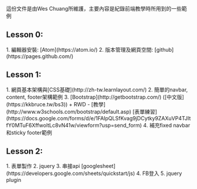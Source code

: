 這份文件是由Wes Chuang所維護，主要內容是紀錄前端教學時所用到的一些範例

<h2>Lesson 0:</h2>
1. 編輯器安裝: [Atom](https://atom.io/)
2. 版本管理及網頁空間: [github](https://pages.github.com/)

<h2>Lesson 1:</h2>
1. 網頁基本架構與[CSS基礎](http://zh-tw.learnlayout.com/)
2. 簡單的navbar, content, footer架構範例
3. [Bootstrap](http://getbootstrap.com/) ([中文版](https://kkbruce.tw/bs3)) + RWD - [教學](http://www.w3schools.com/bootstrap/default.asp)
[表單練習](https://docs.google.com/forms/d/e/1FAIpQLSfKvag9jDCytky9ZAXuVP4TJItfY0MTuF6XffwoltLc8vN41w/viewform?usp=send_form)
4. 補充fixed navbar和sticky footer範例

<h2>Lesson 2:</h2>
1. 表單製作
2. jquery
3. 串接api
   [googlesheet](https://developers.google.com/sheets/quickstart/js)
4. FB登入
5. jquery plugin

